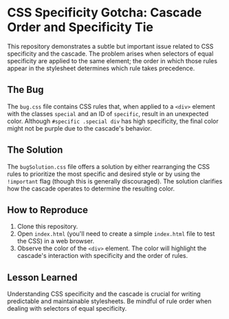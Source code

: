 # CSS Specificity Gotcha: Cascade Order and Specificity Tie

This repository demonstrates a subtle but important issue related to CSS specificity and the cascade.  The problem arises when selectors of equal specificity are applied to the same element; the order in which those rules appear in the stylesheet determines which rule takes precedence.

## The Bug

The `bug.css` file contains CSS rules that, when applied to a `<div>` element with the classes `special` and an ID of `specific`, result in an unexpected color. Although `#specific .special div` has high specificity, the final color might not be purple due to the cascade's behavior.

## The Solution

The `bugSolution.css` file offers a solution by either rearranging the CSS rules to prioritize the most specific and desired style or by using the `!important` flag (though this is generally discouraged).  The solution clarifies how the cascade operates to determine the resulting color.

## How to Reproduce

1. Clone this repository.
2. Open `index.html` (you'll need to create a simple `index.html` file to test the CSS) in a web browser.
3. Observe the color of the `<div>` element.  The color will highlight the cascade's interaction with specificity and the order of rules.

## Lesson Learned

Understanding CSS specificity and the cascade is crucial for writing predictable and maintainable stylesheets. Be mindful of rule order when dealing with selectors of equal specificity.